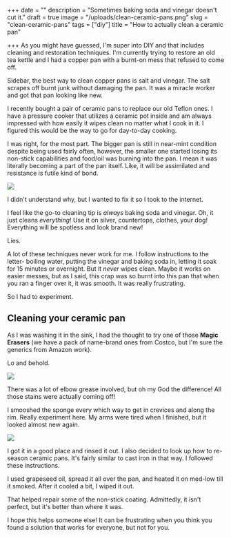+++
date = ""
description = "Sometimes baking soda and vinegar doesn't cut it."
draft = true
image = "/uploads/clean-ceramic-pans.png"
slug = "clean-ceramic-pans"
tags = ["diy"]
title = "How to actually clean a ceramic pan"

+++
As you might have guessed, I'm super into DIY and that includes cleaning and restoration techniques. I'm currently trying to restore an old tea kettle and I had a copper pan with a burnt-on mess that refused to come off.

Sidebar, the best way to clean copper pans is salt and vinegar. The salt scrapes off burnt junk without damaging the pan. It was a miracle worker and got that pan looking like new.

I recently bought a pair of ceramic pans to replace our old Teflon ones. I have a pressure cooker that utilizes a ceramic pot inside and am always impressed with how easily it wipes clean no matter what I cook in it. I figured this would be the way to go for day-to-day cooking.

I was right, for the most part. The bigger pan is still in near-mint condition despite being used fairly often, however, the smaller one started losing its non-stick capabilities and food/oil was burning into the pan. I mean it was literally becoming a part of the pan itself. Like, it will be assimilated and resistance is futile kind of bond.

![](/uploads/pxl_20210726_214937680-mp.jpg)

I didn't understand why, but I wanted to fix it so I took to the internet.

I feel like the go-to cleaning tip is _always_ baking soda and vinegar. Oh, it just cleans _everything_! Use it on silver, countertops, clothes, your dog! Everything will be spotless and look brand new!

Lies.

A lot of these techniques never work for me. I follow instructions to the letter- boiling water, putting the vinegar and baking soda in, letting it soak for 15 minutes or overnight. But it _never_ wipes clean. Maybe it works on easier messes, but as I said, this crap was so burnt into this pan that when you ran a finger over it, it was smooth. It was really frustrating.

So I had to experiment.

## Cleaning your ceramic pan

As I was washing it in the sink, I had the thought to try one of those **Magic Erasers** (we have a pack of name-brand ones from Costco, but I'm sure the generics from Amazon work).

Lo and behold.

![](/uploads/pxl_20210726_214923152-mp.jpg)

There was a lot of elbow grease involved, but oh my God the difference! All those stains were actually coming off!

I smooshed the sponge every which way to get in crevices and along the rim. Really experiment here. My arms were tired when I finished, but it looked almost new again.

![](/uploads/pxl_20210726_220244613-mp.jpg)

I got it in a good place and rinsed it out. I also decided to look up how to re-season ceramic pans. It's fairly similar to cast iron in that way. I followed these instructions.

I used grapeseed oil, spread it all over the pan, and heated it on med-low till it smoked. After it cooled a bit, I wiped it out.

That helped repair some of the non-stick coating. Admittedly, it isn't perfect, but it's better than where it was.

I hope this helps someone else! It can be frustrating when you think you found a solution that works for everyone, but not for you.